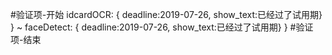 #验证项-开始
idcardOCR:
{
deadline:2019-07-26,
show_text:已经过了试用期}
}
~
faceDetect:
{
deadline:2019-07-26,
show_text:已经过了试用期}
}
#验证项-结束
